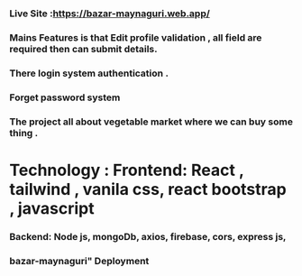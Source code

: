 ### Live Site :https://bazar-maynaguri.web.app/

### Mains Features is that Edit profile validation , all field are required then can submit details.

### There login system authentication .

### Forget password system

### The project all about vegetable market where we can buy some thing .

#

# Technology : Frontend: React , tailwind , vanila css, react bootstrap , javascript

### Backend: Node js, mongoDb, axios, firebase, cors, express js,

### bazar-maynaguri" Deployment
